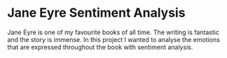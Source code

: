 # Jane Eyre Sentiment Analysis

Jane Eyre is one of my favourite books of all time. The writing is fantastic and the story is immense.
In this project I wanted to analyse the emotions that are expressed throughout the book with sentiment analysis.
